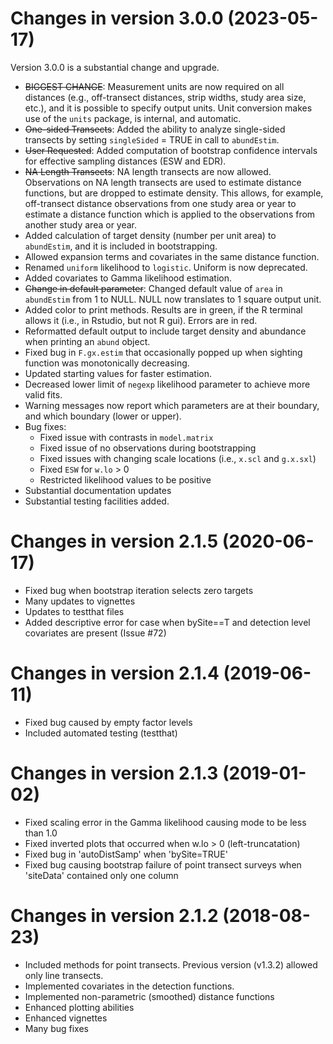Changes in version 3.0.0 (2023-05-17)
==============
Version 3.0.0 is a substantial change and upgrade. 

* ~~BIGGEST CHANGE~~: Measurement units are now required on all distances
(e.g., off-transect distances, strip widths, study area size, etc.),
and it is possible to specify output units.
Unit conversion makes use of the `units` package, is internal, and automatic. 
* ~~One-sided Transects~~: Added the ability to analyze single-sided transects 
by setting `singleSided` = TRUE in call to `abundEstim`. 
* ~~User Requested~~: Added computation of bootstrap confidence intervals 
for effective sampling distances (ESW and EDR). 
* ~~NA Length Transects~~: NA length transects are now allowed. Observations 
on NA length transects are used to estimate distance functions, but are dropped
to estimate density.  This allows, for example, off-transect distance observations
from one study area or year to estimate a distance function which is applied 
to the observations from another study area or year. 
* Added calculation of target density (number per unit area) 
to `abundEstim`, and it is included in bootstrapping.
* Allowed expansion terms and covariates in the same distance function.
* Renamed `uniform` likelihood to `logistic`. Uniform is now deprecated.
* Added covariates to Gamma likelihood estimation.
* ~~Change in default parameter~~: Changed default value of `area` in
`abundEstim` from 1 to NULL. NULL now translates to 1 square output 
unit.  
* Added color to print methods.  Results are in green, if the R terminal 
allows it (i.e., in Rstudio, but not R gui).  Errors are in red.
* Reformatted default output to include target density and abundance when 
printing an `abund` object.
* Fixed bug in `F.gx.estim` that occasionally popped up when sighting 
function was monotonically decreasing.
* Updated starting values for faster estimation.
* Decreased lower limit of `negexp` likelihood parameter to achieve more valid
fits. 
* Warning messages now report which parameters are at their boundary, 
and which boundary (lower or upper).
* Bug fixes:
  + Fixed issue with contrasts in `model.matrix`
  + Fixed issue of no observations during bootstrapping
  + Fixed issues with changing scale locations (i.e., `x.scl` and `g.x.sxl`)
  + Fixed `ESW` for `w.lo` > 0
  + Restricted likelihood values to be positive
* Substantial documentation updates
* Substantial testing facilities added. 


Changes in version 2.1.5 (2020-06-17)
==============
* Fixed bug when bootstrap iteration selects zero targets 
* Many updates to vignettes
* Updates to testthat files
* Added descriptive error for case when bySite==T and detection level covariates are present (Issue #72)

Changes in version 2.1.4 (2019-06-11)
==============
* Fixed bug caused by empty factor levels
* Included automated testing (testthat)

Changes in version 2.1.3 (2019-01-02)
==============
* Fixed scaling error in the Gamma likelihood causing mode to be less than 1.0
* Fixed inverted plots that occurred when w.lo > 0 (left-truncatation)
* Fixed bug in 'autoDistSamp' when 'bySite=TRUE'
* Fixed bug causing bootstrap failure of point transect surveys when 'siteData' contained only one column


Changes in version 2.1.2 (2018-08-23)
==============
* Included methods for point transects. Previous version (v1.3.2) allowed only line transects.
* Implemented covariates in the detection functions.
* Implemented non-parametric (smoothed) distance functions
* Enhanced plotting abilities
* Enhanced vignettes
* Many bug fixes